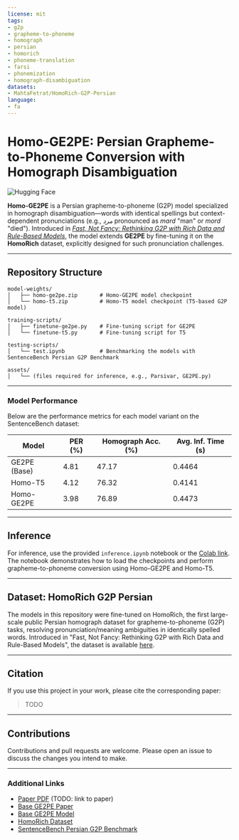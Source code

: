 ```yaml
---
license: mit
tags:
- g2p
- grapheme-to-phoneme
- homograph
- persian
- homorich
- phoneme-translation
- farsi
- phonemization
- homograph-disambiguation
datasets:
- MahtaFetrat/HomoRich-G2P-Persian
language:
- fa
---
```


# Homo-GE2PE: Persian Grapheme-to-Phoneme Conversion with Homograph Disambiguation

![Hugging Face](https://img.shields.io/badge/Hugging%20Face-Model-orange)

**Homo-GE2PE** is a Persian grapheme-to-phoneme (G2P) model specialized in homograph disambiguation—words with identical spellings but context-dependent pronunciations (e.g., *مرد* pronounced as *mard* "man" or *mord* "died"). Introduced in *[Fast, Not Fancy: Rethinking G2P with Rich Data and Rule-Based Models](link)*, the model extends **GE2PE** by fine-tuning it on the **HomoRich** dataset, explicitly designed for such pronunciation challenges.  

---

## Repository Structure

```
model-weights/
│   ├── homo-ge2pe.zip       # Homo-GE2PE model checkpoint
│   └── homo-t5.zip          # Homo-T5 model checkpoint (T5-based G2P model)

training-scripts/
│   ├── finetune-ge2pe.py    # Fine-tuning script for GE2PE
│   └── finetune-t5.py       # Fine-tuning script for T5

testing-scripts/
│   └── test.ipynb           # Benchmarking the models with SentenceBench Persian G2P Benchmark

assets/
│   └── (files required for inference, e.g., Parsivar, GE2PE.py)

```

---

### Model Performance

Below are the performance metrics for each model variant on the SentenceBench dataset:

| Model        | PER (%) | Homograph Acc. (%) | Avg. Inf. Time (s) |
| ------------ | ------- | ------------------ | ------------------ |
| GE2PE (Base) | 4.81    | 47.17              | 0.4464             |
| Homo-T5      | 4.12    | 76.32              | 0.4141             |
| Homo-GE2PE   | 3.98    | 76.89              | 0.4473             |

---

## Inference

For inference, use the provided `inference.ipynb` notebook or the [Colab link](https://colab.research.google.com/drive/1Osue8HOgTGMZXIhpvCuiRyfuxpte1v0p?usp=sharing). The notebook demonstrates how to load the checkpoints and perform grapheme-to-phoneme conversion using Homo-GE2PE and Homo-T5.

---

## Dataset: HomoRich G2P Persian

The models in this repository were fine-tuned on HomoRich, the first large-scale public Persian homograph dataset for grapheme-to-phoneme (G2P) tasks, resolving pronunciation/meaning ambiguities in identically spelled words. Introduced in "Fast, Not Fancy: Rethinking G2P with Rich Data and Rule-Based Models", the dataset is available [here](https://huggingface.co/datasets/MahtaFetrat/HomoRich).

---

## Citation

If you use this project in your work, please cite the corresponding paper:

> TODO

---

## Contributions

Contributions and pull requests are welcome. Please open an issue to discuss the changes you intend to make.

---

### Additional Links

* [Paper PDF](#) (TODO: link to paper)
* [Base GE2PE Paper](https://aclanthology.org/2024.findings-emnlp.196/)
* [Base GE2PE Model](https://github.com/Sharif-SLPL/GE2PE)
* [HomoRich Dataset](https://huggingface.co/datasets/MahtaFetrat/HomoRich-G2P-Persian)
* [SentenceBench Persian G2P Benchmark](https://huggingface.co/datasets/MahtaFetrat/SentenceBench)
